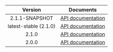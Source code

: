 | Version | Documents |
|:---:|---|
| 2.1.1-SNAPSHOT | [API documentation](2.1.1-SNAPSHOT) |
| latest-stable (2.1.0) | [API documentation](latest-stable) |
| 2.1.0 | [API documentation](2.1.0) |
| 2.0.0 | [API documentation](2.0.0) |
